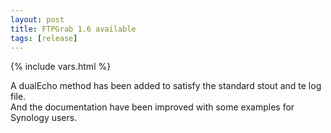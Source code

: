 ```yaml
---
layout: post
title: FTPGrab 1.6 available
tags: [release]
---
```

{% include vars.html %}

A dualEcho method has been added to satisfy the standard stout and te log file.<br />
And the documentation have been improved with some examples for Synology users.